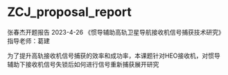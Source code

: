 # ZCJ_proposal_report
张春杰开题报告 2023-4-26
《惯导辅助高轨卫星导航接收机信号捕获技术研究》
指导老师：葛建

为了提升高轨接收机信号捕获的效率和成功率，本课题针对HEO接收机，对惯导辅助下接收机信号失锁后如何进行信号重新捕获展开研究
